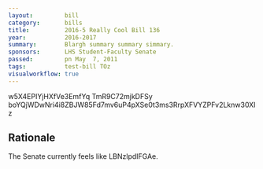 ```yaml
---
layout:         bill
category:       bills
title:          2016-5 Really Cool Bill 136
year:           2016-2017
summary:        Blargh summary summary simmary.
sponsors:       LHS Student-Faculty Senate
passed:         pn May  7, 2011
tags:           test-bill TOz
visualworkflow: true
---
```



w5X4EPIYjHXfVe3EmfYq TmR9C72mjkDFSy boYQjWDwNri4i8ZBJW85Fd7mv6uP4pXSe0t3ms3RrpXFVYZPFv2Lknw30XIz 




Rationale
---------
The Senate currently feels like LBNzlpdIFGAe.

